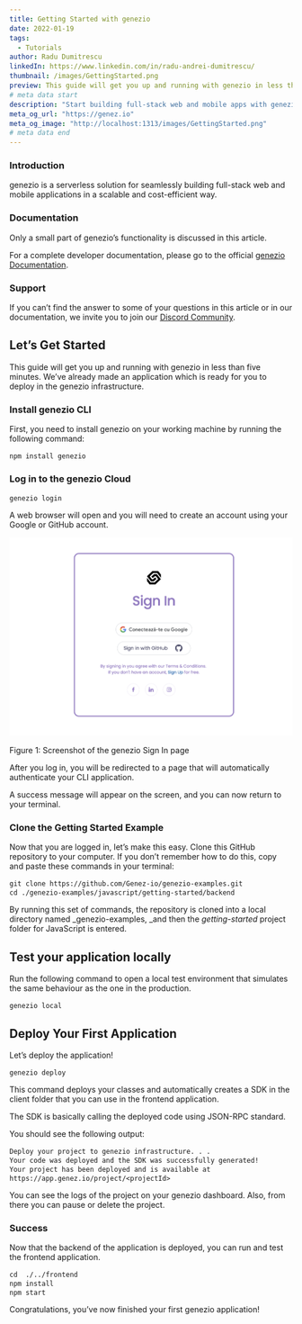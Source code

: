 ```yaml
---
title: Getting Started with genezio
date: 2022-01-19
tags:
  - Tutorials
author: Radu Dumitrescu
linkedIn: https://www.linkedin.com/in/radu-andrei-dumitrescu/
thumbnail: /images/GettingStarted.png
preview: This guide will get you up and running with genezio in less than five minutes
# meta data start
description: "Start building full-stack web and mobile apps with genezio in less than 5 minutes. Follow this tutorial to install the CLI, create your project and deploy it to the genezio Cloud."
meta_og_url: "https://genez.io"
meta_og_image: "http://localhost:1313/images/GettingStarted.png"
# meta data end
---
```


<!-----

Yay, no errors, warnings, or alerts!

Conversion time: 0.482 seconds.


Using this Markdown file:

1. Paste this output into your source file.
2. See the notes and action items below regarding this conversion run.
3. Check the rendered output (headings, lists, code blocks, tables) for proper
   formatting and use a linkchecker before you publish this page.

Conversion notes:

* Docs to Markdown version 1.0β34
* Fri Jan 20 2023 01:16:36 GMT-0800 (PST)
* Source doc: #1 Getting Started with genezio
* Tables are currently converted to HTML tables.
----->


### Introduction

genezio is a serverless solution for seamlessly building full-stack web and mobile applications in a scalable and cost-efficient way.


### Documentation

Only a small part of genezio’s functionality is discussed in this article.

For a complete developer documentation, please go to the official [genezio Documentation](https://docs.genez.io).


### Support

If you can’t find the answer to some of your questions in this article or in our documentation, we invite you to join our [Discord Community](https://discord.gg/uc9H5YKjXv).


## Let’s Get Started

This guide will get you up and running with genezio in less than five minutes. We’ve already made an application which is ready for you to deploy in the genezio infrastructure.


### Install genezio CLI

First, you need to install genezio on your working machine by running the following command:


```
npm install genezio
```



### Log in to the genezio Cloud


```
genezio login
```


A web browser will open and you will need to create an account using your Google or GitHub account.

![Street Art Image](/posts/genezio_login_google.png)

Figure 1: Screenshot of the genezio Sign In page

After you log in, you will be redirected to a page that will automatically authenticate your CLI application.

A success message will appear on the screen, and you can now return to your terminal.


### Clone the Getting Started Example

Now that you are logged in, let’s make this easy. Clone this GitHub repository to your computer. If you don’t remember how to do this, copy and paste these commands in your terminal:


```
git clone https://github.com/Genez-io/genezio-examples.git
cd ./genezio-examples/javascript/getting-started/backend
```


By running this set of commands, the repository is cloned into a local directory named _genezio-examples, _and then the _getting-started_ project folder for JavaScript is entered.


## Test your application locally

Run the following command to open a local test environment that simulates the same behaviour as the one in the production. 


```
genezio local
```



## Deploy Your First Application

Let’s deploy the application!


```
genezio deploy
```


This command deploys your classes and automatically creates a SDK in the client folder that you can use in the frontend application.

The SDK is basically calling the deployed code using JSON-RPC standard.

You should see the following output:


```
Deploy your project to genezio infrastructure. . .
Your code was deployed and the SDK was successfully generated!
Your project has been deployed and is available at https://app.genez.io/project/<projectId>
```


You can see the logs of the project on your genezio dashboard. Also, from there you can pause or delete the project.


### Success

Now that the backend of the application is deployed, you can run and test the frontend application.


```
cd  ./../frontend
npm install
npm start
```


Congratulations, you’ve now finished your first genezio application!
